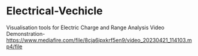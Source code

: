 # Electrical-Vechicle
Visualisation tools for Electric Charge and Range Analysis
Video Demonstration-https://www.mediafire.com/file/8cja6ipxkrf5en9/video_20230421_114103.mp4/file
